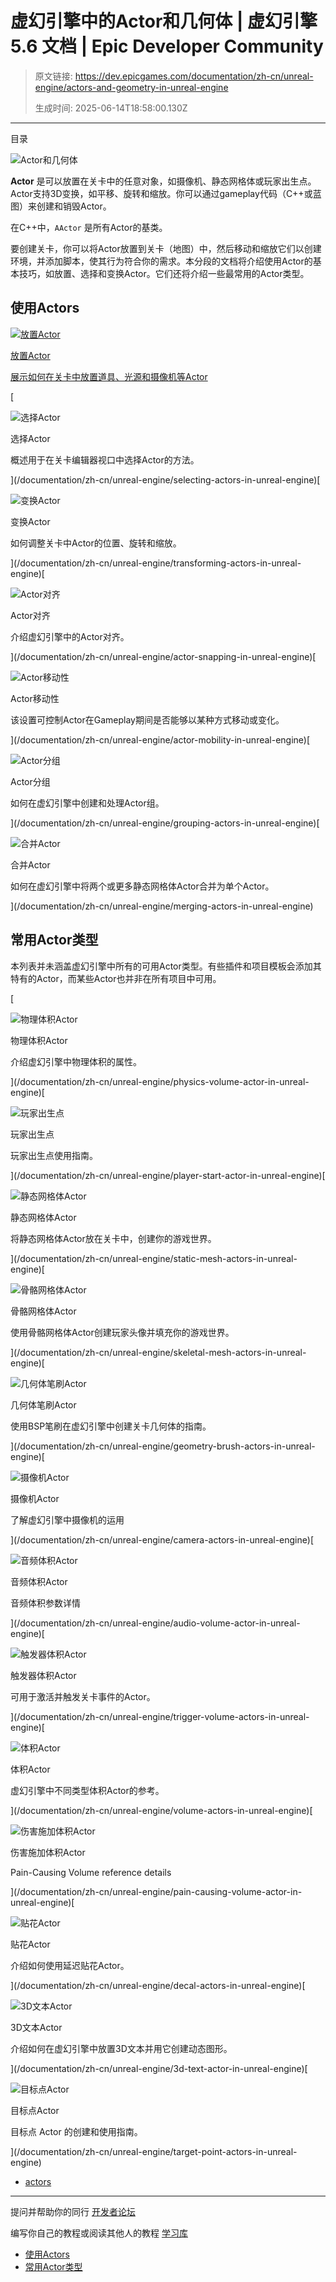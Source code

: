 # 虚幻引擎中的Actor和几何体 | 虚幻引擎 5.6 文档 | Epic Developer Community

> 原文链接: https://dev.epicgames.com/documentation/zh-cn/unreal-engine/actors-and-geometry-in-unreal-engine
> 
> 生成时间: 2025-06-14T18:58:00.130Z

---

目录

![Actor和几何体](https://dev.epicgames.com/community/api/documentation/image/df65585b-038f-4422-8a84-b514b2096c1a?resizing_type=fill&width=1920&height=335)

**Actor** 是可以放置在关卡中的任意对象，如摄像机、静态网格体或玩家出生点。Actor支持3D变换，如平移、旋转和缩放。你可以通过gameplay代码（C++或蓝图）来创建和销毁Actor。

在C++中，`AActor` 是所有Actor的基类。

要创建关卡，你可以将Actor放置到关卡（地图）中，然后移动和缩放它们以创建环境，并添加脚本，使其行为符合你的需求。本分段的文档将介绍使用Actor的基本技巧，如放置、选择和变换Actor。它们还将介绍一些最常用的Actor类型。

## 使用Actors

[](/documentation/zh-cn/unreal-engine/placing-actors-in-unreal-engine)

[![放置Actor](https://d1iv7db44yhgxn.cloudfront.net/documentation/images/8e80ec1d-34ba-4f46-a632-64972c170605/placeholder_topic.png)](/documentation/zh-cn/unreal-engine/placing-actors-in-unreal-engine)

[放置Actor](/documentation/zh-cn/unreal-engine/placing-actors-in-unreal-engine)

[展示如何在关卡中放置道具、光源和摄像机等Actor](/documentation/zh-cn/unreal-engine/placing-actors-in-unreal-engine)

[

![选择Actor](https://d1iv7db44yhgxn.cloudfront.net/documentation/images/b5f211d0-6f00-41d8-9015-f0633a39a553/placeholder_topic.png)

选择Actor

概述用于在关卡编辑器视口中选择Actor的方法。





](/documentation/zh-cn/unreal-engine/selecting-actors-in-unreal-engine)[

![变换Actor](https://d1iv7db44yhgxn.cloudfront.net/documentation/images/9353ad5a-0f97-48dd-b50a-1a4cc8756a30/placeholder_topic.png)

变换Actor

如何调整关卡中Actor的位置、旋转和缩放。





](/documentation/zh-cn/unreal-engine/transforming-actors-in-unreal-engine)[

![Actor对齐](https://d1iv7db44yhgxn.cloudfront.net/documentation/images/90eff11d-9215-47b9-a35d-41365e409a3c/topic-image.png)

Actor对齐

介绍虚幻引擎中的Actor对齐。





](/documentation/zh-cn/unreal-engine/actor-snapping-in-unreal-engine)[

![Actor移动性](https://d1iv7db44yhgxn.cloudfront.net/documentation/images/f26fb8d0-1132-4e6b-aeac-532ad6e22d32/placeholder_topic.png)

Actor移动性

该设置可控制Actor在Gameplay期间是否能够以某种方式移动或变化。





](/documentation/zh-cn/unreal-engine/actor-mobility-in-unreal-engine)[

![Actor分组](https://d1iv7db44yhgxn.cloudfront.net/documentation/images/20164be9-adf6-4157-bc7c-eb8a31bdd8c6/actorgrouping_topic.png)

Actor分组

如何在虚幻引擎中创建和处理Actor组。





](/documentation/zh-cn/unreal-engine/grouping-actors-in-unreal-engine)[

![合并Actor](https://d1iv7db44yhgxn.cloudfront.net/documentation/images/3c84c560-458c-47dd-9c70-4de3c4effbf4/placeholder_topic.png)

合并Actor

如何在虚幻引擎中将两个或更多静态网格体Actor合并为单个Actor。





](/documentation/zh-cn/unreal-engine/merging-actors-in-unreal-engine)

## 常用Actor类型

本列表并未涵盖虚幻引擎中所有的可用Actor类型。有些插件和项目模板会添加其特有的Actor，而某些Actor也并非在所有项目中可用。

[

![物理体积Actor](https://d1iv7db44yhgxn.cloudfront.net/documentation/images/8a7c75d1-88dd-4d5d-873c-b6286c6b476b/placeholder_topic.png)

物理体积Actor

介绍虚幻引擎中物理体积的属性。





](/documentation/zh-cn/unreal-engine/physics-volume-actor-in-unreal-engine)[

![玩家出生点](https://d1iv7db44yhgxn.cloudfront.net/documentation/images/7ac001a4-97dd-48bc-9095-938c55bd509b/topic-player-start-actor.png)

玩家出生点

玩家出生点使用指南。





](/documentation/zh-cn/unreal-engine/player-start-actor-in-unreal-engine)[

![静态网格体Actor](https://d1iv7db44yhgxn.cloudfront.net/documentation/images/1f2f01df-58da-49ba-9596-1380aab3b9d2/topic-static-mesh-actors.png)

静态网格体Actor

将静态网格体Actor放在关卡中，创建你的游戏世界。





](/documentation/zh-cn/unreal-engine/static-mesh-actors-in-unreal-engine)[

![骨骼网格体Actor](https://d1iv7db44yhgxn.cloudfront.net/documentation/images/6aa43e29-f3b2-4b7a-95bc-39fd627d5ab6/topic-skeletal-mesh-actors.png)

骨骼网格体Actor

使用骨骼网格体Actor创建玩家头像并填充你的游戏世界。





](/documentation/zh-cn/unreal-engine/skeletal-mesh-actors-in-unreal-engine)[

![几何体笔刷Actor](https://d1iv7db44yhgxn.cloudfront.net/documentation/images/80c74a46-15ef-45db-9576-2631311f42e1/topic-image.png)

几何体笔刷Actor

使用BSP笔刷在虚幻引擎中创建关卡几何体的指南。





](/documentation/zh-cn/unreal-engine/geometry-brush-actors-in-unreal-engine)[

![摄像机Actor](https://d1iv7db44yhgxn.cloudfront.net/documentation/images/e238bf40-5b30-4020-92b7-859640fcaee8/placeholder_topic.png)

摄像机Actor

了解虚幻引擎中摄像机的运用





](/documentation/zh-cn/unreal-engine/camera-actors-in-unreal-engine)[

![音频体积Actor](https://d1iv7db44yhgxn.cloudfront.net/documentation/images/f2d64dc9-73ab-46c1-992e-46328d37d2f7/placeholder_topic.png)

音频体积Actor

音频体积参数详情





](/documentation/zh-cn/unreal-engine/audio-volume-actor-in-unreal-engine)[

![触发器体积Actor](https://d1iv7db44yhgxn.cloudfront.net/documentation/images/dadc1ef5-430b-409b-b21b-bdb29b8346f2/placeholder_topic.png)

触发器体积Actor

可用于激活并触发关卡事件的Actor。





](/documentation/zh-cn/unreal-engine/trigger-volume-actors-in-unreal-engine)[

![体积Actor](https://d1iv7db44yhgxn.cloudfront.net/documentation/images/89ad3761-017f-443f-9412-99fde6746545/placeholder_topic.png)

体积Actor

虚幻引擎中不同类型体积Actor的参考。





](/documentation/zh-cn/unreal-engine/volume-actors-in-unreal-engine)[

![伤害施加体积Actor](https://d1iv7db44yhgxn.cloudfront.net/documentation/images/506cc506-8b34-4c97-a789-046da2226f5c/placeholder_topic.png)

伤害施加体积Actor

Pain-Causing Volume reference details





](/documentation/zh-cn/unreal-engine/pain-causing-volume-actor-in-unreal-engine)[

![贴花Actor](https://d1iv7db44yhgxn.cloudfront.net/documentation/images/1d699d3f-7da9-4fdf-9d47-49df5daf2442/decal_topic.png)

贴花Actor

介绍如何使用延迟贴花Actor。





](/documentation/zh-cn/unreal-engine/decal-actors-in-unreal-engine)[

![3D文本Actor](https://d1iv7db44yhgxn.cloudfront.net/documentation/images/94765533-085e-4d06-b59b-7748b943dfe2/text3d-topic.png)

3D文本Actor

介绍如何在虚幻引擎中放置3D文本并用它创建动态图形。





](/documentation/zh-cn/unreal-engine/3d-text-actor-in-unreal-engine)[

![目标点Actor](https://d1iv7db44yhgxn.cloudfront.net/documentation/images/b09f5d40-3471-4fdc-96fa-837d9b342f57/placeholder_topic.png)

目标点Actor

目标点 Actor 的创建和使用指南。





](/documentation/zh-cn/unreal-engine/target-point-actors-in-unreal-engine)

-   [actors](https://dev.epicgames.com/community/search?query=actors)

* * *

提问并帮助你的同行 [开发者论坛](https://forums.unrealengine.com/categories?tag=unreal-engine)

编写你自己的教程或阅读其他人的教程 [学习库](https://dev.epicgames.com/community/unreal-engine/learning)

-   [使用Actors](/documentation/zh-cn/unreal-engine/actors-and-geometry-in-unreal-engine#%E4%BD%BF%E7%94%A8actors)
-   [常用Actor类型](/documentation/zh-cn/unreal-engine/actors-and-geometry-in-unreal-engine#%E5%B8%B8%E7%94%A8actor%E7%B1%BB%E5%9E%8B)
